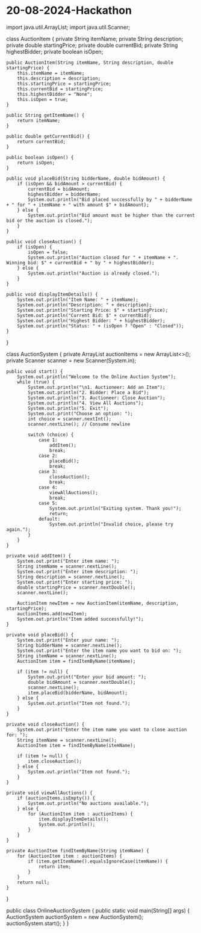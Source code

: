 # 20-08-2024-Hackathon

import java.util.ArrayList;
import java.util.Scanner;

class AuctionItem {
    private String itemName;
    private String description;
    private double startingPrice;
    private double currentBid;
    private String highestBidder;
    private boolean isOpen;

    public AuctionItem(String itemName, String description, double startingPrice) {
        this.itemName = itemName;
        this.description = description;
        this.startingPrice = startingPrice;
        this.currentBid = startingPrice;
        this.highestBidder = "None";
        this.isOpen = true;
    }

    public String getItemName() {
        return itemName;
    }

    public double getCurrentBid() {
        return currentBid;
    }

    public boolean isOpen() {
        return isOpen;
    }

    public void placeBid(String bidderName, double bidAmount) {
        if (isOpen && bidAmount > currentBid) {
            currentBid = bidAmount;
            highestBidder = bidderName;
            System.out.println("Bid placed successfully by " + bidderName + " for " + itemName + " with amount $" + bidAmount);
        } else {
            System.out.println("Bid amount must be higher than the current bid or the auction is closed.");
        }
    }

    public void closeAuction() {
        if (isOpen) {
            isOpen = false;
            System.out.println("Auction closed for " + itemName + ". Winning bid: $" + currentBid + " by " + highestBidder);
        } else {
            System.out.println("Auction is already closed.");
        }
    }

    public void displayItemDetails() {
        System.out.println("Item Name: " + itemName);
        System.out.println("Description: " + description);
        System.out.println("Starting Price: $" + startingPrice);
        System.out.println("Current Bid: $" + currentBid);
        System.out.println("Highest Bidder: " + highestBidder);
        System.out.println("Status: " + (isOpen ? "Open" : "Closed"));
    }
}

class AuctionSystem {
    private ArrayList<AuctionItem> auctionItems = new ArrayList<>();
    private Scanner scanner = new Scanner(System.in);

    public void start() {
        System.out.println("Welcome to the Online Auction System");
        while (true) {
            System.out.println("\n1. Auctioneer: Add an Item");
            System.out.println("2. Bidder: Place a Bid");
            System.out.println("3. Auctioneer: Close Auction");
            System.out.println("4. View All Auctions");
            System.out.println("5. Exit");
            System.out.print("Choose an option: ");
            int choice = scanner.nextInt();
            scanner.nextLine(); // Consume newline

            switch (choice) {
                case 1:
                    addItem();
                    break;
                case 2:
                    placeBid();
                    break;
                case 3:
                    closeAuction();
                    break;
                case 4:
                    viewAllAuctions();
                    break;
                case 5:
                    System.out.println("Exiting system. Thank you!");
                    return;
                default:
                    System.out.println("Invalid choice, please try again.");
            }
        }
    }

    private void addItem() {
        System.out.print("Enter item name: ");
        String itemName = scanner.nextLine();
        System.out.print("Enter item description: ");
        String description = scanner.nextLine();
        System.out.print("Enter starting price: ");
        double startingPrice = scanner.nextDouble();
        scanner.nextLine(); 

        AuctionItem newItem = new AuctionItem(itemName, description, startingPrice);
        auctionItems.add(newItem);
        System.out.println("Item added successfully!");
    }

    private void placeBid() {
        System.out.print("Enter your name: ");
        String bidderName = scanner.nextLine();
        System.out.print("Enter the item name you want to bid on: ");
        String itemName = scanner.nextLine();
        AuctionItem item = findItemByName(itemName);

        if (item != null) {
            System.out.print("Enter your bid amount: ");
            double bidAmount = scanner.nextDouble();
            scanner.nextLine(); 
            item.placeBid(bidderName, bidAmount);
        } else {
            System.out.println("Item not found.");
        }
    }

    private void closeAuction() {
        System.out.print("Enter the item name you want to close auction for: ");
        String itemName = scanner.nextLine();
        AuctionItem item = findItemByName(itemName);

        if (item != null) {
            item.closeAuction();
        } else {
            System.out.println("Item not found.");
        }
    }

    private void viewAllAuctions() {
        if (auctionItems.isEmpty()) {
            System.out.println("No auctions available.");
        } else {
            for (AuctionItem item : auctionItems) {
                item.displayItemDetails();
                System.out.println();
            }
        }
    }

    private AuctionItem findItemByName(String itemName) {
        for (AuctionItem item : auctionItems) {
            if (item.getItemName().equalsIgnoreCase(itemName)) {
                return item;
            }
        }
        return null;
    }
}

public class OnlineAuctionSystem {
    public static void main(String[] args) {
        AuctionSystem auctionSystem = new AuctionSystem();
        auctionSystem.start();
    }
}

